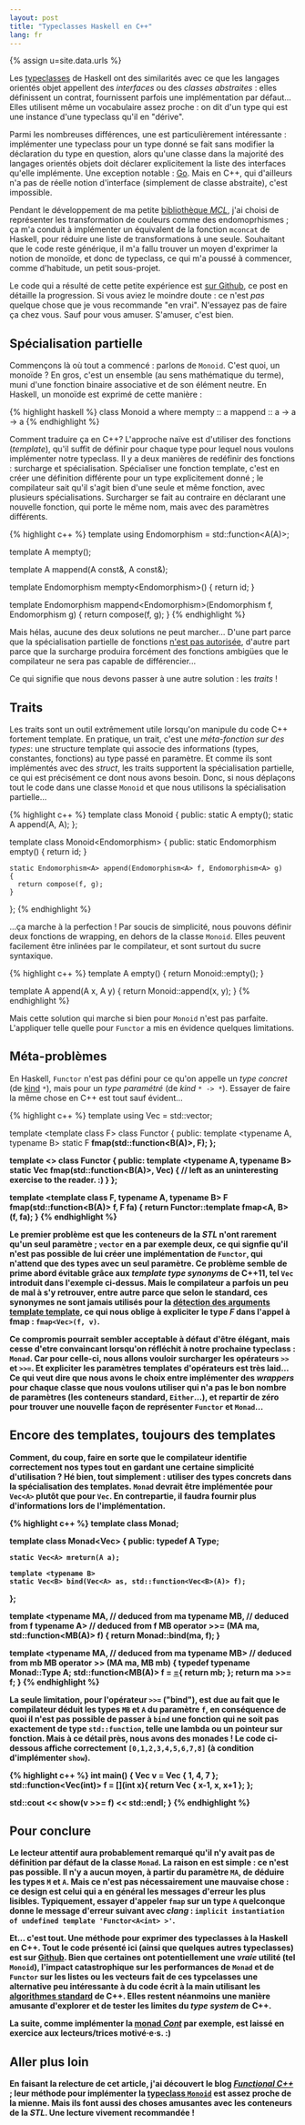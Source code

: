 ```yaml
---
layout: post
title: "Typeclasses Haskell en C++"
lang: fr
---
```


{% assign u=site.data.urls %}

Les
[typeclasses](http://learnyouahaskell.com/types-and-typeclasses#typeclasses-101)
de Haskell ont des similarités avec ce que les langages orientés objet
appellent des *interfaces* ou des *classes abstraites* : elles
définissent un contrat, fournissent parfois une implémentation par
défaut... Elles utilisent même un vocabulaire assez proche : on dit d'un
type qui est une instance d'une typeclass qu'il en "dérive".

Parmi les nombreuses différences, une est particulièrement
intéressante : implémenter une typeclass pour un type donné se fait sans
modifier la déclaration du type en question, alors qu'une classe dans la
majorité des langages orientés objets doit déclarer explicitement la
liste des interfaces qu'elle implémente. Une exception notable :
[Go](http://www.golangbootcamp.com/book/interfaces). Mais en C++, qui
d'ailleurs n'a pas de réelle notion d'interface (simplement de classe
abstraite), c'est impossible.

Pendant le développement de ma petite
[bibliothèque *MCL*](/fr/{{u.projs}}#mcl), j'ai choisi de représenter
les transformation de couleurs comme des endomoprhismes ; ça m'a conduit
à implémenter un équivalent de la fonction `mconcat` de Haskell, pour
réduire une liste de transformations à une seule. Souhaitant que le code
reste générique, il m'a fallu trouver un moyen d'exprimer la notion de
monoïde, et donc de typeclass, ce qui m'a poussé à commencer, comme
d'habitude, un petit sous-projet.

Le code qui a résulté de cette petite expérience est
[sur Github](https://github.com/nicuveo/CppTypeclasses), ce post en
détaille la progression. Si vous aviez le moindre doute : ce n'est *pas*
quelque chose que je vous recommande "en vrai". N'essayez pas de faire
ça chez vous. Sauf pour vous amuser. S'amuser, c'est bien.


## Spécialisation partielle

Commençons là où tout a commencé : parlons de `Monoid`. C'est quoi, un
monoïde&nbsp;? En gros, c'est un ensemble (au sens mathématique du
terme), muni d'une fonction binaire associative et de son élément
neutre. En Haskell, un monoïde est exprimé de cette manière :

{% highlight haskell %}
class Monoid a where
    mempty :: a
    mappend :: a -> a -> a
{% endhighlight %}

Comment traduire ça en C++? L'approche naïve est d'utiliser des
fonctions (*template*), qu'il suffit de définir pour chaque type pour
lequel nous voulons implémenter notre typeclass. Il y a deux manières de
redéfinir des fonctions : surcharge et spécialisation. Spécialiser une
fonction template, c'est en créer une définition différente pour un type
explicitement donné ; le compilateur sait qu'il s'agit bien d'une seule
et même fonction, avec plusieurs spécialisations. Surcharger se fait au
contraire en déclarant une nouvelle fonction, qui porte le même nom,
mais avec des paramètres différents.

{% highlight c++ %}
template <typename A>
using Endomorphism = std::function<A(A)>;

template <typename A>
A mempty();

template <typename A>
A mappend(A const&, A const&);

template <typename A>
Endomorphism<A> mempty<Endomorphism<A>>()
{
  return id<A>;
}

template <typename A>
Endomorphism<A> mappend<Endomorphism<A>>(Endomorphism<A> f,
                                         Endomorphism<A> g)
{
  return compose(f, g);
}
{% endhighlight %}

Mais hélas, aucune des deux solutions ne peut marcher... D'une part
parce que la spécialisation partielle de fonctions
[n'est pas autorisée](http://www.gotw.ca/publications/mill17.htm),
d'autre part parce que la surcharge produira forcément des fonctions
ambigües que le compilateur ne sera pas capable de différencier...

Ce qui signifie que nous devons passer à une autre solution : les
*traits* !


## Traits

Les traits sont un outil extrêmement utile lorsqu'on manipule du code
C++ fortement template. En pratique, un trait, c'est une *méta-fonction
sur des types*: une structure template qui associe des informations
(types, constantes, fonctions) au type passé en paramètre. Et comme ils
sont implémentés avec des *struct*, les traits supportent la
spécialisation partielle, ce qui est précisément ce dont nous avons
besoin. Donc, si nous déplaçons tout le code dans une classe `Monoid` et
que nous utilisons la spécialisation partielle...

{% highlight c++ %}
template <typename A>
class Monoid
{
  public:
    static A empty();
    static A append(A, A);
};

template <typename A>
class Monoid<Endomorphism<A>>
{
  public:
    static Endomorphism<A> empty()
    {
      return id;
    }

    static Endomorphism<A> append(Endomorphism<A> f, Endomorphism<A> g)
    {
      return compose(f, g);
    }
};
{% endhighlight %}

...ça marche à la perfection ! Par soucis de simplicité, nous pouvons
définir deux fonctions de wrapping, en dehors de la classe
`Monoid`. Elles peuvent facilement être inlinées par le compilateur, et
sont surtout du sucre syntaxique.

{% highlight c++ %}
template <typename A>
A empty()
{
  return Monoid<A>::empty();
}

template <typename A>
A append(A x, A y)
{
  return Monoid<A>::append(x, y);
}
{% endhighlight %}

Mais cette solution qui marche si bien pour `Monoid` n'est pas
parfaite. L'appliquer telle quelle pour `Functor` a mis en évidence
quelques limitations.


## Méta-problèmes

En Haskell, `Functor` n'est pas défini pour ce qu'on appelle un *type
concret* (de [kind](https://wiki.haskell.org/Kind) `*`), mais pour un
*type paramétré* (de *kind* `* -> *`). Essayer de faire la même chose en
C++ est tout sauf évident...

{% highlight c++ %}
template <typename A>
using Vec = std::vector<A>;

template <template<typename> class F>
class Functor
{
  public:
    template <typename A, typename B>
    static F<B> fmap(std::function<B(A)>, F<A>);
};

template <>
class Functor<Vec>
{
  public:
    template <typename A, typename B>
    static Vec<B> fmap(std::function<B(A)>, Vec<A>)
    {
      // left as an uninteresting exercise to the reader. :)
    }
};

template <template<typename> class F, typename A, typename B>
F<B> fmap(std::function<B(A)> f, F<A> fa)
{
  return Functor<F>::template fmap<A, B>(f, fa);
}
{% endhighlight %}

Le premier problème est que les conteneurs de la *STL* n'ont rarement
qu'un seul paramètre ; `vector` en a par exemple deux, ce qui signfie
qu'il n'est pas possible de lui créer une implémentation de `Functor`,
qui n'attend que des types avec un seul paramètre. Ce problème semble de
prime abord évitable grâce aux *template type synonyms* de C++11, tel
`Vec` introduit dans l'exemple ci-dessus. Mais le compilateur a parfois
un peu de mal à s'y retrouver, entre autre parce que selon le standard,
ces synonymes ne sont jamais utilisés pour la
[détection des arguments template template](http://en.cppreference.com/w/cpp/language/template_argument_deduction),
ce qui nous oblige à expliciter le type *F* dans l'appel à fmap :
`fmap<Vec>(f, v)`.

Ce compromis pourrait sembler acceptable à défaut d'être élégant, mais
cesse d'etre convaincant lorsqu'on réfléchit à notre prochaine
typeclass : `Monad`. Car pour celle-ci, nous allons vouloir surcharger
les opérateurs `>>` et `>>=`. Et expliciter les paramètres templates
d'opérateurs est très laid... Ce qui veut dire que nous avons le choix
entre implémenter des *wrappers* pour chaque classe que nous voulons
utiliser qui n'a pas le bon nombre de paramètres (les conteneurs
standard, `Either`...), et repartir de zéro pour trouver une nouvelle
façon de représenter `Functor` et `Monad`...


## Encore des templates, toujours des templates

Comment, du coup, faire en sorte que le compilateur identifie
correctement nos types tout en gardant une certaine simplicité
d'utilisation ? Hé bien, tout simplement : utiliser des types concrets
dans la spécialisation des templates. `Monad` devrait être implémentée
pour `Vec<A>` plutôt que pour `Vec`. En contrepartie, il faudra fournir
plus d'informations lors de l'implémentation.

{% highlight c++ %}
template <typename MA>
class Monad;

template <typename A>
class Monad<Vec<A>>
{
  public:
    typedef A Type;

    static Vec<A> mreturn(A a);

    template <typename B>
    static Vec<B> bind(Vec<A> as, std::function<Vec<B>(A)> f);
};

template <typename MA, // deduced from ma
          typename MB, // deduced from f
          typename A>  // deduced from f
MB operator >>= (MA ma, std::function<MB(A)> f)
{
  return Monad<MA>::bind(ma, f);
}

template <typename MA, // deduced from ma
          typename MB> // deduced from mb
MB operator >> (MA ma, MB mb)
{
  typedef typename Monad<MA>::Type A;
  std::function<MB(A)> f = [=](A){ return mb; };
  return ma >>= f;
}
{% endhighlight %}

La seule limitation, pour l'opérateur `>>=` ("bind"), est due au fait
que le compilateur déduit les types `MB` et `A` du paramètre `f`, en
conséquence de quoi il n'est pas possible de passer à `bind` une
fonction qui ne soit pas exactement de type `std::function`, telle une
lambda ou un pointeur sur fonction. Mais à ce détail près, nous avons
des monades ! Le code ci-dessous affiche correctement
`[0,1,2,3,4,5,6,7,8]` (à condition d'implémenter `show`).

{% highlight c++ %}
int main()
{
  Vec<int> v = Vec<int> { 1, 4, 7 };
  std::function<Vec<int>(int)> f =
    [](int x){ return Vec<int> { x-1, x, x+1 }; };

  std::cout << show(v >>= f) << std::endl;
}
{% endhighlight %}


## Pour conclure

Le lecteur attentif aura probablement remarqué qu'il n'y avait pas de
définition par défaut de la classe `Monad`. La raison en est simple : ce
n'est pas possible. Il n'y a aucun moyen, à partir du paramètre `MA`, de
déduire les types `M` et `A`. Mais ce n'est pas nécessairement une
mauvaise chose : ce design est celui qui a en général les messages
d'erreur les plus lisibles. Typiquement, essayer d'appeler `fmap` sur un
type `A` quelconque donne le message d'erreur suivant avec *clang* :
`implicit instantiation of undefined template 'Functor<A<int> >'`.

Et... c'est tout. Une méthode pour exprimer des typeclasses à la Haskell
en C++. Tout le code présenté ici (ainsi que quelques autres
typeclasses) est sur
[Github](https://github.com/nicuveo/CppTypeclasses). Bien que certaines
ont potentiellement une *vraie* utilité (tel `Monoid`), l'impact
catastrophique sur les performances de `Monad` et de `Functor` sur les
listes ou les vecteurs fait de ces typcelasses une alternative peu
intéressante à du code écrit à la main utilisant les
[algorithmes standard](http://www.cplusplus.com/reference/algorithm/) de
C++. Elles restent néanmoins une manière amusante d'explorer et de
tester les limites du *type system* de C++.

La suite, comme implémenter la
[monad *Cont*](http://en.wikibooks.org/wiki/Haskell/Continuation_passing_style)
par exemple, est laissé en exercice aux lecteurs/trices motivé·e·s. :)


## Aller plus loin

En faisant la relecture de cet article, j'ai découvert le blog
[*Functional C++*](https://functionalcpp.wordpress.com) ; leur méthode
pour implémenter la
[typeclass `Monoid`](https://functionalcpp.wordpress.com/2013/08/16/type-classes/)
est assez proche de la mienne. Mais ils font aussi des choses amusantes
avec les conteneurs de la *STL*. Une lecture vivement recommandée !
